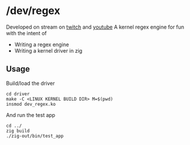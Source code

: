 # /dev/regex

Developed on stream on [twitch](https://twitch.tv/sphaerophoria) and [youtube](https://youtube.com/playlist?list=PL980gcR1LE3L_RdprUI2GkbyZPY998lLT&si=LBuXPSGYk8gGefBw)
A kernel regex engine for fun with the intent of

* Writing a regex engine
* Writing a kernel driver in zig

## Usage

Build/load the driver
```
cd driver
make -C <LINUX KERNEL BUILD DIR> M=$(pwd)
insmod dev_regex.ko
```

And run the test app
```
cd ../
zig build
./zig-out/bin/test_app
```

